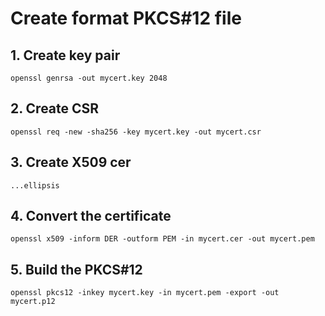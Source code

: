
# Create format PKCS#12 file

## 1. Create key pair

    openssl genrsa -out mycert.key 2048

## 2. Create CSR

    openssl req -new -sha256 -key mycert.key -out mycert.csr

## 3. Create X509 cer

    ...ellipsis

## 4. Convert the certificate

    openssl x509 -inform DER -outform PEM -in mycert.cer -out mycert.pem

## 5. Build the PKCS#12

    openssl pkcs12 -inkey mycert.key -in mycert.pem -export -out mycert.p12
